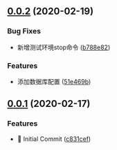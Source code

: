 ## [0.0.2](https://github.com/khhh97/moblie-server/compare/v0.0.1...v0.0.2) (2020-02-19)


### Bug Fixes

* 新增测试环境stop命令 ([b788e82](https://github.com/khhh97/moblie-server/commit/b788e825306f8039946db28a41732daa53fe0254))


### Features

* 添加数据库配置 ([51e469b](https://github.com/khhh97/moblie-server/commit/51e469b8a4fb16e780e4625e0c3e570e4ea154ff))



## [0.0.1](https://github.com/khhh97/moblie-server/compare/c831cef5cdcd08f3e672b16e181288d05768735f...v0.0.1) (2020-02-17)


### Features

* :tada: Initial Commit ([c831cef](https://github.com/khhh97/moblie-server/commit/c831cef5cdcd08f3e672b16e181288d05768735f))



